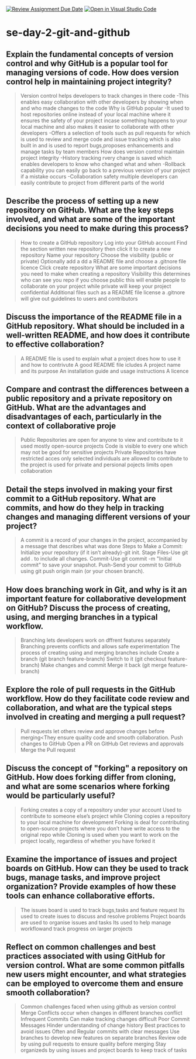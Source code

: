 [![Review Assignment Due Date](https://classroom.github.com/assets/deadline-readme-button-22041afd0340ce965d47ae6ef1cefeee28c7c493a6346c4f15d667ab976d596c.svg)](https://classroom.github.com/a/8wgCKhpZ)
[![Open in Visual Studio Code](https://classroom.github.com/assets/open-in-vscode-2e0aaae1b6195c2367325f4f02e2d04e9abb55f0b24a779b69b11b9e10269abc.svg)](https://classroom.github.com/online_ide?assignment_repo_id=18414425&assignment_repo_type=AssignmentRepo)
# se-day-2-git-and-github
## Explain the fundamental concepts of version control and why GitHub is a popular tool for managing versions of code. How does version control help in maintaining project integrity?
>Version control helps  developers to track changes in there code -This enables easy collaboration with other developers by showing when and who made changes  to the code
>Why is GitHub popular 
-It used to host repositories online instead of your local machine where it ensures the safety of your project incase something happens to your local machine and also makes it easier to collaborate with other developers 
-Offers a selection of tools such as pull requests for which is used to review and merge code and issue  tracking which is also built in and is used to report bugs,proposes enhancements and manage tasks by team members
>How does version control maintain project integrity 
-History tracking rvery change is saved which enables developers to know who changed what and when
-Rollback capability you can easily go back to a previous version of your project if a mistake occurs 
-Collaboration safety multiple developers can easily contribute to project from different parts of the world 

## Describe the process of setting up a new repository on GitHub. What are the key steps involved, and what are some of the important decisions you need to make during this process?
>How to create a GitHub repository 
>Log into your GitHub account 
>Find the section written new repository then click it to create a new repository 
>Name your repository
>Choose the visibility (public or private)
Optionally add a dd a README file and choose a .gitnore file licence 
>Click create repository 
>What are some important decisions you need to make when creating a repository 
>Visibility this determines who can see you repo
if you choose public this will enable people to collaborate on your project while private will keep your project confidential 
>Additional files such as a README file license a .gitnore will give out guidelines to users and contributors

## Discuss the importance of the README file in a GitHub repository. What should be included in a well-written README, and how does it contribute to effective collaboration?
>A README file is used to explain what a project does how to use it and how to contrivute
>A good README file icludes
>A project name and its purpose
>An installation guide and usage instructions
>A licence
## Compare and contrast the differences between a public repository and a private repository on GitHub. What are the advantages and disadvantages of each, particularly in the context of collaborative proje
>Public Repositories are open for anyone to view and contribute to it used mostly open-source projects
>Code is visible to every one which may not be good for sensitive projects
>Private Repositories have restricted acces only selected individuals are allowed to contribute to the project is used for private and persional pojects
>limits open collaboration

## Detail the steps involved in making your first commit to a GitHub repository. What are commits, and how do they help in tracking changes and managing different versions of your project?
>A commit is a record of your changes in the project, accompanied by a message that describes what was done
>Steps to Make a Commit:
>Initialize your repository (if it isn’t already)-git init.
>Stage Files-Use git add . to include all changes.
>Commit-Use git commit -m "Initial commit" to save your snapshot.
>Push-Send your commit to GitHub using git push origin main (or your chosen branch).

## How does branching work in Git, and why is it an important feature for collaborative development on GitHub? Discuss the process of creating, using, and merging branches in a typical workflow.
>Branching lets developers work on dffrent features separately
>Branching prevents conflicts and allows safe experimentation
>The process of creating using and merging branches include
>Create a branch (git branch feature-branch)
>Switch to it (git checkout feature-branch)
>Make changes and commit
>Merge it back (git merge feature-branch)

## Explore the role of pull requests in the GitHub workflow. How do they facilitate code review and collaboration, and what are the typical steps involved in creating and merging a pull request?
>Pull requests let others review and approve changes before merging<They ensure quality code and smooth collaboration.
>Push changes to GitHub
>Open a PR on GitHub
>Get reviews and approvals
>Merge the Pull request

## Discuss the concept of "forking" a repository on GitHub. How does forking differ from cloning, and what are some scenarios where forking would be particularly useful?
>Forking creates a copy of a repository under your account Used to contribute to someone else’s project while Cloning copies a repository to your local machine for development
>Forking is deal for contributing to open-source projects where you don’t have write access to the original repo while Cloning is used when you want to work on the project locally, regardless of whether you have forked it

## Examine the importance of issues and project boards on GitHub. How can they be used to track bugs, manage tasks, and improve project organization? Provide examples of how these tools can enhance collaborative efforts.
>The issues board is used to track bugs,tasks and feature request
>Its used to create isues to discuss and resolve problems
>Project boards are used to organise issues and tasks
>Its used to help manage workflowand track progress on larger projects

## Reflect on common challenges and best practices associated with using GitHub for version control. What are some common pitfalls new users might encounter, and what strategies can be employed to overcome them and ensure smooth collaboration?
>Common challenges faced when using github as version control
>Merge Conflicts occur when changes in different branches conflict
>Infrequent Commits Can make tracking changes difficult
>Poor Commit Messages Hinder understanding of change history
>Best practices to avoid issues
>Often and Regular commits with clear messages
>Use branches to develop new features on separate branches
>Review ode by using pull requests to ensure quality before merging
>Stay organizeds by using issues and project boards to keep track of tasks





